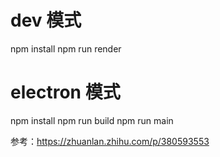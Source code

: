 # dev 模式
npm install
npm run render

# electron 模式
npm install
npm run build
npm run main
 
参考：https://zhuanlan.zhihu.com/p/380593553